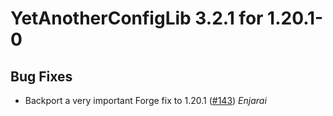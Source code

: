 # YetAnotherConfigLib 3.2.1 for 1.20.1-0

## Bug Fixes

- Backport a very important Forge fix to 1.20.1 ([#143](https://github.com/isXander/YetAnotherConfigLib/pull/143)) *Enjarai*
